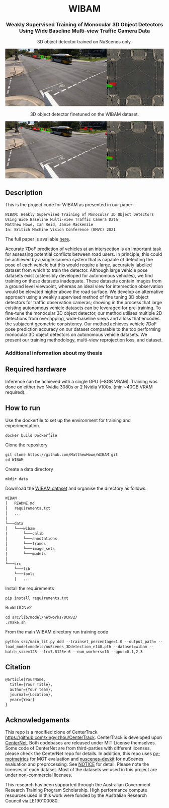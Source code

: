 <div align="center">    

# WIBAM 
### Weakly Supervised Training of Monocular 3D Object Detectors Using Wide Baseline Multi-view Traffic Camera Data
<!-- 
[![Paper]()]()
[![Conference](http://img.shields.io/badge/NeurIPS-2019-4b44ce.svg)](https://papers.nips.cc/book/advances-in-neural-information-processing-systems-31-2018)
 -->
3D object detector trained on NuScenes only.

![3D object detector trained on NuScenes only](examples/baseline.gif)

3D object detector finetuned on the WIBAM dataset.

![3D object detector finetuned on the WIBAM dataset](examples/WIBAM.gif)

</div>

## Description
    
This is the project code for WIBAM as presented in our paper:
```
WIBAM: Weakly Supervised Training of Monocular 3D Object Detectors Using Wide Baseline Multi-view Traffic Camera Data
Matthew Howe, Ian Reid, Jamie Mackenzie
In: Britich Machine Vision Conference (BMVC) 2021
```
The full paper is available [here]().

Accurate 7DoF prediction of vehicles at an intersection is an important task for assessing potential conflicts between road users. In principle, this could be achieved by a single camera system that is capable of detecting the pose of each vehicle but this would require a large, accurately labelled dataset from which to train the detector. Although large vehicle pose datasets exist (ostensibly developed for autonomous vehicles), we find training on these datasets inadequate. These datasets contain images from a ground level viewpoint, whereas an ideal view for intersection observation would be elevated higher above the road surface. 
We develop an alternative approach using a weakly supervised method of fine tuning 3D object detectors for traffic observation cameras; showing in the process that large existing autonomous vehicle datasets can be leveraged for pre-training. 
To fine-tune the monocular 3D object detector, our method utilises multiple 2D detections from overlapping, wide-baseline views and a loss that encodes the subjacent geometric consistency.
Our method achieves vehicle 7DoF pose prediction accuracy on our dataset comparable to the top performing monocular 3D object detectors on autonomous vehicle datasets. We present our training methodology, multi-view reprojection loss, and dataset.

### Additional information about my thesis

## Required hardware
Inference can be achieved with a single GPU (~8GB VRAM). Training was done on either two Nvidia 3080s or 2 Nvidia V100s. (min ~40GB VRAM required).

## How to run

Use the dockerfile to set up the environment for training and experimentation.
```
docker build Dockerfile
```

Clone the repository
```
git clone https://github.com/MatthewHowe/WIBAM.git
cd WIBAM
```

Create a data directory
```
mkdir data
```

Download the [WIBAM dataset]() and organise the directory as follows.
```
WIBAM
│   README.md
│   requirements.txt    
│   ...
|
└───data
│   └───wibam
|       └───calib
│       └───annotations
│       └───frames
│       └───image_sets
|       └───models
│   
└───src
    └───lib
    └───tools
    |   ...
```

Install the requirements
```
pip install requirements.txt
```

Build DCNv2
```
cd src/lib/model/networks/DCNv2/
./make.sh
```

From the main WIBAM directory run training code
```
python src/main_lit.py ddd --trainset_percentage=1.0 --output_path= --load_model=models/nuScenes_3Ddetection_e140.pth --dataset=wibam --batch_size=128 --lr=7.8125e-6 --num_workers=10 --gpus=0,1,2,3
```

## Citation   
```
@article{YourName,
  title={Your Title},
  author={Your team},
  journal={Location},
  year={Year}
}
```   

## Acknowledgements
This repo is a modified clone of CenterTrack https://github.com/xingyizhou/CenterTrack.
CenterTrack is developed upon [CenterNet](https://github.com/xingyizhou/CenterNet). Both codebases are released under MIT License themselves. Some code of CenterNet are from third-parties with different licenses, please check the CenterNet repo for details. In addition, this repo uses [py-motmetrics](https://github.com/cheind/py-motmetrics) for MOT evaluation and [nuscenes-devkit](https://github.com/nutonomy/nuscenes-devkit) for nuScenes evaluation and preprocessing. See [NOTICE](NOTICE) for detail. Please note the licenses of each dataset. Most of the datasets we used in this project are under non-commercial licenses.

This research has been supported through the Australian Government Research Training Program Scholarship. High performance compute resources used in this work were funded by the Australian Research Council via LE190100080.
